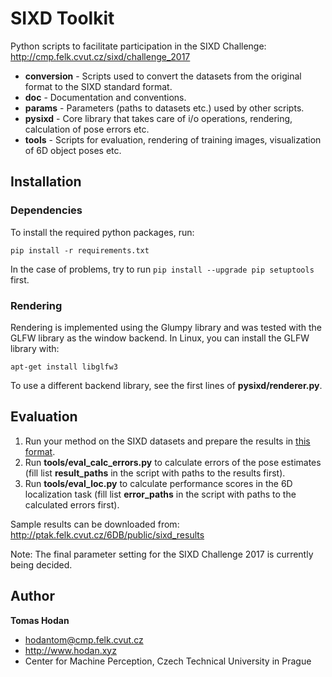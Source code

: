 # SIXD Toolkit

Python scripts to facilitate participation in the SIXD Challenge:
http://cmp.felk.cvut.cz/sixd/challenge_2017

- **conversion** - Scripts used to convert the datasets from the original format
                   to the SIXD standard format.
- **doc** - Documentation and conventions.
- **params** - Parameters (paths to datasets etc.) used by other scripts.
- **pysixd** - Core library that takes care of i/o operations, rendering,
               calculation of pose errors etc.
- **tools** - Scripts for evaluation, rendering of training images,
              visualization of 6D object poses etc.

## Installation

### Dependencies

To install the required python packages, run:

```
pip install -r requirements.txt
```

In the case of problems, try to run ```pip install --upgrade pip setuptools```
first.

### Rendering

Rendering is implemented using the Glumpy library and was tested with the GLFW
library as the window backend. In Linux, you can install the GLFW library with:

```
apt-get install libglfw3
```

To use a different backend library, see the first lines of
**pysixd/renderer.py**.

## Evaluation

1. Run your method on the SIXD datasets and prepare the results in
[this format](https://github.com/thodan/sixd_toolkit/blob/master/doc/sixd_2017_results_format.md).
2. Run **tools/eval_calc_errors.py** to calculate errors of the pose estimates
(fill list **result_paths** in the script with paths to the results first).
3. Run **tools/eval_loc.py** to calculate performance scores in the
6D localization task (fill list **error_paths** in the script with paths to the
calculated errors first).

Sample results can be downloaded from:
http://ptak.felk.cvut.cz/6DB/public/sixd_results

Note: The final parameter setting for the SIXD Challenge 2017 is currently being
decided.

## Author

**Tomas Hodan**
- hodantom@cmp.felk.cvut.cz
- http://www.hodan.xyz
- Center for Machine Perception, Czech Technical University in Prague
